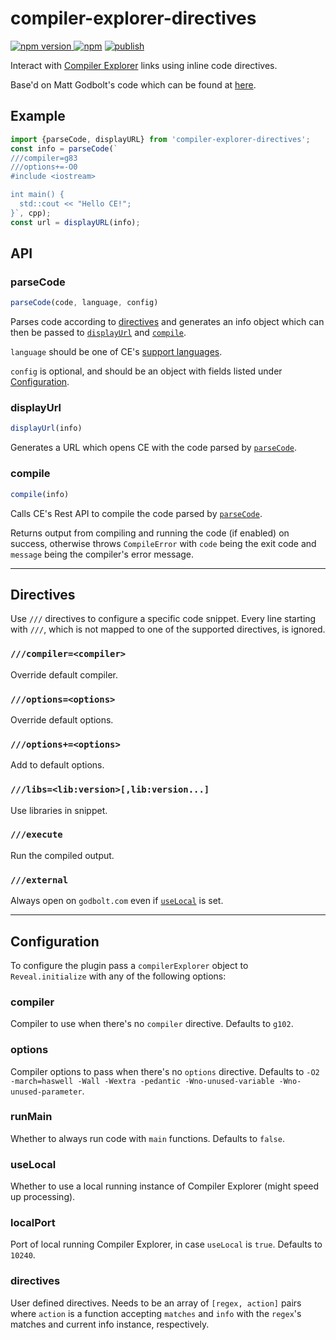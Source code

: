 # compiler-explorer-directives

[![npm version](https://badge.fury.io/js/compiler-explorer-directives.svg) ![npm](https://img.shields.io/npm/dt/compiler-explorer-directives)](https://www.npmjs.com/package/compiler-explorer-directives) 
[![publish](https://github.com/dvirtz/reveal-compiler-explorer/workflows/publish/badge.svg)](https://github.com/dvirtz/reveal-compiler-explorer/actions?query=workflow%3Apublish)

Interact with [Compiler Explorer](https://godbolt.org) links using inline code directives.

Base'd on Matt Godbolt's code which can be found at [here](https://github.com/mattgodbolt/cpponsea-2019/blob/445506387c9ec63ad018b75af77a5feaa3dc2a17/compiler-explorer.js).

## Example

```js
import {parseCode, displayURL} from 'compiler-explorer-directives';
const info = parseCode(`
///compiler=g83
///options+=-O0
#include <iostream>

int main() {
  std::cout << "Hello CE!";
}`, cpp);
const url = displayURL(info);
```

## API

### parseCode

```js
parseCode(code, language, config)
```

Parses code according to [directives](#directives) and generates an info object which can then be passed to [`displayUrl`](#displayUrl) and [`compile`](#compile).

`language` should be one of CE's [support languages](https://github.com/compiler-explorer/compiler-explorer/blob/master/lib/languages.js).

`config` is optional, and should be an object with fields listed under [Configuration](#configuration).

### displayUrl

```js
displayUrl(info)
```

Generates a URL which opens CE with the code parsed by [`parseCode`](#parseCode).

### compile

```js
compile(info)
```

Calls CE's Rest API to compile the code parsed by [`parseCode`](#parseCode).

Returns output from compiling and running the code (if enabled) on success, otherwise throws `CompileError` with `code` being the exit code and `message` being the compiler's error message.

---

## Directives

Use `///` directives to configure a specific code snippet. Every line starting with `///`, which is not mapped to one of the supported directives, is ignored.

### `///compiler=<compiler>`

Override default compiler.

### `///options=<options>`

Override default options.

### `///options+=<options>`

Add to default options.

### `///libs=<lib:version>[,lib:version...]`

Use libraries in snippet.

### `///execute`

Run the compiled output.

### `///external`

Always open on `godbolt.com` even if [`useLocal`](#useLocal) is set.

---

## Configuration

To configure the plugin pass a `compilerExplorer` object to `Reveal.initialize` with any of the following options:

### compiler

Compiler to use when there's no `compiler` directive. Defaults to `g102`.

### options

Compiler options to pass when there's no `options` directive. Defaults to `-O2 -march=haswell -Wall -Wextra -pedantic -Wno-unused-variable -Wno-unused-parameter`.

### runMain

Whether to always run code with `main` functions. Defaults to `false`.

### useLocal

Whether to use a local running instance of Compiler Explorer (might speed up processing).

### localPort

Port of local running Compiler Explorer, in case `useLocal` is `true`. Defaults to `10240`.

### directives

User defined directives. Needs to be an array of `[regex, action]` pairs where `action` is a function accepting `matches` and `info` with the `regex`'s matches and current info instance, respectively.
